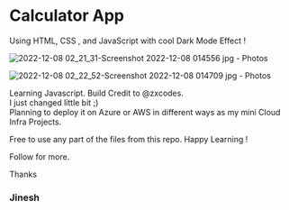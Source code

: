 # Calculator App
Using HTML, CSS , and JavaScript with cool Dark Mode Effect ! 

![2022-12-08 02_21_31-Screenshot 2022-12-08 014556 jpg ‎- Photos](https://user-images.githubusercontent.com/85137150/206384453-582465b4-a6ae-49da-b61e-0431ac1ba467.png)

![2022-12-08 02_22_52-Screenshot 2022-12-08 014709 jpg ‎- Photos](https://user-images.githubusercontent.com/85137150/206384525-8e63210b-1de9-4ebb-a0de-d5612027f7c4.png)


Learning Javascript. Build Credit to @zxcodes.  
I just changed little bit ;)  
Planning to deploy it on Azure or AWS in different ways as my mini Cloud Infra Projects.   

Free to use any part of the files from this repo. Happy Learning ! 

Follow for more. 

Thanks   
### Jinesh 

